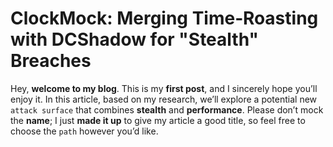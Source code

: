 # ClockMock: Merging Time‑Roasting with DCShadow for "Stealth" Breaches

Hey, **welcome to my blog**. This is my **first post**, and I sincerely hope you’ll enjoy it. In this article, based on my research, we’ll explore a potential new `attack surface` that combines **stealth** and **performance**. Please don’t mock the **name**; I just **made it up** to give my article a good title, so feel free to choose the `path` however you’d like.
